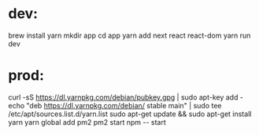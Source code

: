 dev:
=====
brew install yarn
mkdir app
cd app
yarn add next react react-dom
yarn run dev

prod:
======
curl -sS https://dl.yarnpkg.com/debian/pubkey.gpg | sudo apt-key add -
echo "deb https://dl.yarnpkg.com/debian/ stable main" | sudo tee /etc/apt/sources.list.d/yarn.list
sudo apt-get update && sudo apt-get install yarn
yarn global add pm2
pm2 start npm -- start
